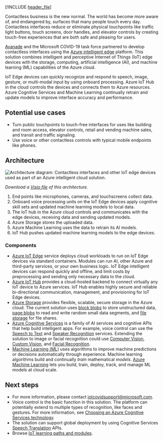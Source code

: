 [!INCLUDE [header_file](../../../includes/sol-idea-header.md)]

Contactless business is the new normal. The world has become more aware of, and endangered by, surfaces that many people touch every day. Contactless interfaces reduce or eliminate physical touchpoints like traffic light buttons, touch screens, door handles, and elevator controls by creating touch-free experiences that are both safe and pleasing for users.

[Avanade](https://www.avanade.com) and the Microsoft COVID-19 task force partnered to develop contactless interfaces using the [Azure intelligent edge](https://azure.microsoft.com/overview/future-of-cloud) platform. This solution combines intelligent and perceptive Internet of Things (IoT) edge devices with the storage, computing, artificial intelligence (AI), and machine learning (ML) capabilities of the Azure cloud.

IoT Edge devices can quickly recognize and respond to speech, image, gesture, or multi-modal input by using onboard processing. Azure IoT Hub in the cloud controls the devices and connects them to Azure resources. Azure Cognitive Services and Machine Learning continually retrain and update models to improve interface accuracy and performance.

## Potential use cases

- Turn public touchpoints to touch-free interfaces for uses like building and room access, elevator controls, retail and vending machine sales, and transit and traffic signaling.
- Use voice or other contactless controls with typical mobile endpoints like phones.

## Architecture

![Architecture diagram: Contactless interfaces and other IoT edge devices used as part of an Azure intelligent cloud solution.](../media/avanade-contactless-interface-iot-edge-new.png)

*Download a [Visio file](https://arch-center.azureedge.net/avanade-contactless-interface-iot-edge.vsdx) of this architecture.*

1. End points like microphones, cameras, and touchscreens collect data.
1. Onboard voice processing units on the IoT Edge devices apply cognitive skill sets and updated machine learning models to local data.
1. The IoT hub in the Azure cloud controls and communicates with the edge devices, receiving data and sending updated models.
1. Azure Storage stores the uploaded data.
1. Azure Machine Learning uses the data to retrain its AI models.
1. IoT Hub pushes updated machine learning models to the edge devices.

### Components

- [Azure IoT Edge](https://azure.microsoft.com/services/iot-edge) service deploys cloud workloads to run on IoT Edge devices via standard containers. Modules can run AI, other Azure and third-party services, or your own business logic. IoT Edge intelligent devices can respond quickly and offline, and limit costs by preprocessing and sending only necessary data to the cloud.
- [Azure IoT Hub](https://azure.microsoft.com/services/iot-hub) provides a cloud-hosted backend to connect virtually any IoT device to Azure services. IoT Hub enables highly secure and reliable bi-directional communication, management, and provisioning for IoT Edge devices.
- [Azure Storage](https://azure.microsoft.com/services/storage) provides flexible, scalable, secure storage in the Azure cloud. The current solution uses [block blobs](https://azure.microsoft.com/pricing/details/storage/blobs) to store unstructured data, [page blobs](https://azure.microsoft.com/pricing/details/storage/page-blobs) to read and write random small data segments, and [file storage](https://azure.microsoft.com/pricing/details/storage/files) for file shares.
- [Azure Cognitive Services](https://azure.microsoft.com/services/cognitive-services) is a family of AI services and cognitive APIs that help build intelligent apps. For example, voice control can use the [Speech to Text](https://azure.microsoft.com/services/cognitive-services/speech-to-text) and [Speaker Recognition](https://azure.microsoft.com/services/cognitive-services/speaker-recognition) services. Extending the solution to image or facial recognition could use [Computer Vision](https://azure.microsoft.com/resources/cloud-computing-dictionary/what-is-computer-vision/), [Custom Vision](https://azure.microsoft.com/services/cognitive-services/custom-vision-service), and [Facial Recognition](https://azure.microsoft.com/pricing/details/cognitive-services/face-api/).
- [Machine Learning (ML)](https://wikipedia.org/wiki/Machine_learning) uses algorithms to improve machine predictions or decisions automatically through experience. Machine learning algorithms build and continually *train* mathematical *models*. [Azure Machine Learning](https://azure.microsoft.com/services/machine-learning) lets you build, train, deploy, track, and manage ML models at cloud scale.

## Next steps

- For more information, please contact [iotcovidsupport@microsoft.com](mailto:iotcovidsupport@microsoft.com).
- Voice control is the basic function in this solution. The platform can potentially extend to multiple types of recognition, like faces and gestures. For more information, see [Choosing an Azure Cognitive Services technology](../../data-guide/technology-choices/cognitive-services.md).
- The solution can support global deployment by using Cognitive Services [Speech Translation](https://azure.microsoft.com/services/cognitive-services/speech-translation) APIs.
- Browse [IoT learning paths and modules](/training/browse/?products=azure&term=iot).
